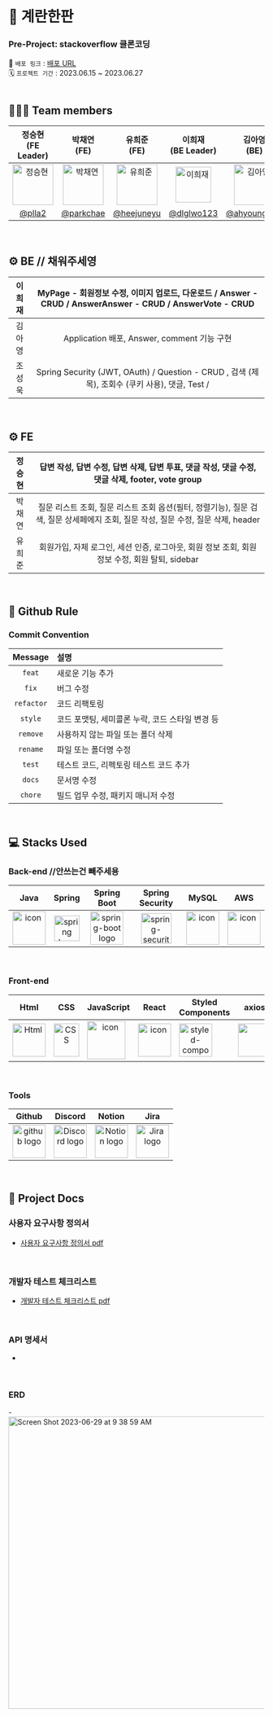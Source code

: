 # 🥚 계란한판

### Pre-Project: stackoverflow 클론코딩 
🔗 `배포 링크` : [배포 URL](http://stackoverflow-egg.s3-website.ap-northeast-2.amazonaws.com/)   
🗓️ `프로젝트 기간` : 2023.06.15 ~ 2023.06.27
</br>
</br>
## 🧑‍🤝‍🧑 Team members
| 정승현<br>(FE Leader) | 박채연<br>(FE) | 유희준<br>(FE) | 이희재<br>(BE Leader) | 김아영<br>(BE) | 조성욱<br>(BE) |
|:--------:| :--------: | :--------: | :--------: | :--------: | :--------: |
| <img src="https://i.namu.wiki/i/dOEe8hFhyYXKKZllv4OCbPAGkjGjo51lrpqYBMUmFqXC1EIlU9ipOaM-BhE5M3y5ciBRSC6szS6nKaTseVpq32dJIVx9OBd3Hk-QniSJMNUIwwy1Qs7EPlOou39I1sNPpTuWM-xEQPG54VyLdHqpFQ.webp" alt="정승현" width="80" height="80">| <img src="https://i.namu.wiki/i/726_sDFLi2q2HqeVPIzCI7AqSv95bM59fpZgKsX3tc0SHtQtHWBoQ6ip50l7poGGfUiQv9Jo3kUdZJ7mo6RHKh4unQ_zzhXKjQKomxN4Oo4CJ-ODwdMrz7m0BfHkGpoNmZTOpXjssowTkMZ-DcuC0w.webp" alt="박채연" width="80" height="80"> | <img src="https://i.namu.wiki/i/EZrB2fmP2jlwEp0Xnisfs8x8BSk_NGEkoZ-HDU9vUiZBp3EmBxEx401X044cqPBKhAEeats3OTTP5HwrTznOrkDEy86U1NDCdmrZTtz4fV4yndYFzbx05oCBir1GDLIjr5aM5ZhpP05UFw9Hypou8Q.webp" alt="유희준" width="80" height="80"> | <img src="https://i.namu.wiki/i/-z0z2lPsIj3rXFpO8lwj9XU_DmSCcr9aVRxXX_ASmYq6MZuJXz8sP_rZIuF9SSSrLQoy1b8si0RBjpmxvJ0i6kZCEWgamCYKWNvr7P6l2Ek1N1WtEoDIa8CfO8Iwtc93BxRBor-KlTAP2CGOdu0B9Q.webp" alt="이희재" width="70" height="70"> | <img src="https://i.namu.wiki/i/RULMsnHlzXYce4kmB_eDLHrpY1TqbR3qNcdCnDfH_jY9_FnKcZ7WoRjo6hxAcpVXqLplnHqJdeYonUteBnHCSUBXgda6BHvu_UnpwuhL-aAOZQCO4tZuuiNCz2lROy8SznNQ4PScX8CdPXA2y0aGnQ.webp" alt="김아영" width="80" height="80"> | <img src="https://i.namu.wiki/i/k9uhQ6GganGHydTsQrUM3kr2JVaMVavzDAbd_w6ukequc982qdvbEM68hzjLIcCXl5TrmWb-fO8JKC5vUE16tv5UM2F2Na3j10KLtWvu3LtoIiAmjzfYHqP04q0pjrye8BbhlOUaDjRP10J0CgLtuA.webp" alt="조성욱" width="80" height="80"> |
|[@plla2](https://github.com/plla2) | [@parkchae](https://github.com/parkchae) | [@heejuneyu](https://github.com/heejuneyu) | [@dlglwo123](https://github.com/dlglwo123) | [@ahyoung227](https://github.com/ahyoung227) | [@josungyuk](https://github.com/josungyuk) |


</br>

## ⚙️ BE // 채워주세영

| 이희재 | MyPage - 회원정보 수정, 이미지 업로드, 다운로드 / Answer - CRUD  / AnswerAnswer - CRUD / AnswerVote - CRUD |
|:--------:| :--------: |
| 김아영 |  Application 배포, Answer, comment 기능 구현 |
| 조성욱 |  Spring Security (JWT, OAuth) / Question - CRUD , 검색 (제목), 조회수 (쿠키 사용), 댓글, Test /  |

</br>

## ⚙️ FE

| 정승현 | 답변 작성, 답변 수정, 답변 삭제, 답변 투표, 댓글 작성, 댓글 수정, 댓글 삭제, footer, vote group |
|:--------:| :--------: |
| 박채연 | 질문 리스트 조회, 질문 리스트 조회 옵션(필터, 정렬기능), 질문 검색, 질문 상세페에지 조회, 질문 작성, 질문 수정, 질문 삭제, header |
| 유희준 | 회원가입, 자체 로그인, 세션 인증, 로그아웃, 회원 정보 조회, 회원 정보 수정, 회원 탈퇴, sidebar |

</br>


## 🔗 Github Rule

### Commit Convention

|  Message   | 설명                                                  |
| :--------: | :---------------------------------------------------- |
| `feat` | 새로운 기능 추가 |
| `fix` | 버그 수정 |
| `refactor` | 코드 리팩토링 |
| `style` | 코드 포맷팅, 세미콜론 누락, 코드 스타일 변경 등 |
| `remove` | 사용하지 않는 파일 또는 폴더 삭제 |
| `rename` | 파일 또는 폴더명 수정 |
| `test` | 테스트 코드, 리펙토링 테스트 코드 추가 |
| `docs` | 문서명 수정 |
| `chore` | 빌드 업무 수정, 패키지 매니저 수정 |


</br>

## 💻 Stacks Used
### Back-end //안쓰는건 빼주세용
|   Java   |   Spring   |   Spring Boot   |   Spring Security   |   MySQL   |   AWS   |
| :----------------------------------------------------------: | :----------------------------------------------------------: | :----------------------------------------------------------: | :----------------------------------------------------------: | :----------------------------------------------------------: | :----------------------------------------------------------: |
| <div style="display: flex; align-items: flex-start;"><img src="https://techstack-generator.vercel.app/java-icon.svg" alt="icon" width="65" height="65" /></div> | <img alt="spring logo" src="https://www.vectorlogo.zone/logos/springio/springio-icon.svg" height="50" width="50" > | <img alt="spring-boot logo" src="https://t1.daumcdn.net/cfile/tistory/27034D4F58E660F616" width="65" height="65" > |  <img alt="spring-security logo" width="60px" src="https://camo.githubusercontent.com/923e99a57f8a456fdade5f65b35ada254be277612ddc991afb702d8dfd880d4f/68747470733a2f2f63646e2e73696d706c6569636f6e732e6f72672f737072696e677365637572697479" width="85" height=auto > | <div style="display: flex; align-items: flex-start;"><img src="https://techstack-generator.vercel.app/mysql-icon.svg" alt="icon" width="65" height="65" /></div> | <div style="display: flex; align-items: flex-start;"><img src="https://techstack-generator.vercel.app/aws-icon.svg" alt="icon" width="65" height="65" /></div> |


</br>

### Front-end
|     Html     |     CSS     |    JavaScript     |     React    |     Styled<br>Components     |     axios     |      esLint     |      Prettier     |     	React-Router     |
| :----------------------------------------------------------: | :----------------------------------------------------------: | :----------------------------------------------------------: | :----------------------------------------------------------: | :----------------------------------------------------------: | :----------------------------------------------------------: | :----------------------------------------------------------:| :----------------------------------------------------------: |:----------------------------------------------------------: |
| <img alt="Html" src ="https://upload.wikimedia.org/wikipedia/commons/thumb/6/61/HTML5_logo_and_wordmark.svg/440px-HTML5_logo_and_wordmark.svg.png" width="65" height="65" /> | <div style="display: flex; align-items: flex-start;"><img src="https://user-images.githubusercontent.com/111227745/210204643-4c3d065c-59ec-481d-ac13-cea795730835.png" alt="CSS" width="50" height="65" /></div> | <div style="display: flex; align-items: flex-start;"><img src="https://camo.githubusercontent.com/d2e764d63294c27eff3598ae3a0df5884b4efcabbdbbd200e51472cddf4a3f03/68747470733a2f2f74656368737461636b2d67656e657261746f722e76657263656c2e6170702f6a732d69636f6e2e737667" alt="icon" width="75" height="75" /></div> | <div style="display: flex; align-items: flex-start;"><img src="https://techstack-generator.vercel.app/react-icon.svg" alt="icon" width="65" height="65" /></div> | <div style="display: flex; align-items: flex-start;"><img src="https://camo.githubusercontent.com/ad7e3fc26ea2574642006cd00b537e82e2500a3b1b8edae1431be9bf9dec87d0/68747470733a2f2f7777772e7374796c65642d636f6d706f6e656e74732e636f6d2f61746f6d2e706e67" alt="styled-components icon" width="65" height="65" /></div> | <div style="display: flex; align-items: flex-start;"><img src="https://axios-http.com/assets/logo.svg" width="65" height="65"/></div> | <div style="display: flex; align-items: flex-start;"><img src="https://img.shields.io/badge/ESLint-4B32C3?style=for-the-badge&logo=ESLint&logoColor=white" width="100" height="65" /></div> | <div style="display: flex; align-items: flex-start;"><img src="https://camo.githubusercontent.com/82935f72bd8f7a84991ceeb91cba325f0ae3b00f7fb2af42da60a81d3ff631b4/68747470733a2f2f74656368737461636b2d67656e657261746f722e76657263656c2e6170702f70726574746965722d69636f6e2e737667" width="100" height="65" /></div> |<div style="display: flex; align-items: flex-start;"><img src="https://static-00.iconduck.com/assets.00/react-router-icon-512x279-zswz065s.png" width="100" height="65" /></div> |


</br>

### Tools
| Github | Discord | Notion | Jira |
| :--------: | :--------: | :------: |:------: |
| <img alt="github logo" src="https://techstack-generator.vercel.app/github-icon.svg" width="65" height="65"> | <img alt="Discord logo" src="https://assets-global.website-files.com/6257adef93867e50d84d30e2/62595384e89d1d54d704ece7_3437c10597c1526c3dbd98c737c2bcae.svg" height="65" width="65"> | <img alt="Notion logo" src="https://www.notion.so/cdn-cgi/image/format=auto,width=640,quality=100/front-static/shared/icons/notion-app-icon-3d.png" height="65" width="65"> | <img alt="Jira logo" src="https://cdn.worldvectorlogo.com/logos/jira-1.svg" height="65" width="65"> |

</br>

## 🔖 Project Docs

### 사용자 요구사항 정의서
- [사용자 요구사항 정의서 pdf](https://github.com/codestates-seb/seb44_pre_030/files/11897702/p1.pdf)
</br>

### 개발자 테스트 체크리스트
- [개발자 테스트 체크리스트 pdf](https://github.com/codestates-seb/seb44_pre_030/files/11897724/p2.pdf)
</br>

### API 명세서
- 
</br>

### ERD
-<img width="574" alt="Screen Shot 2023-06-29 at 9 38 59 AM" src="https://github.com/codestates-seb/seb44_pre_030/assets/53630359/01d089cd-0f11-4aad-9527-28652f7035fd">

